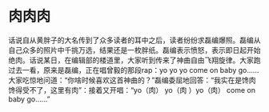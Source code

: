 # 肉肉肉

话说自从黄胖子的大名传到了众多读者的耳中之后，读者纷纷求磊编爆照。磊编从自己众多的照片中千挑万选，结果还是一枚胖纸。磊编表示愤怒，表示即日起开始绝肉。话说某日，在编辑部的楼道里，大家听到传来了神曲自由飞翔旋律。大家跑过去一看，原来是磊编，正在唱曾毅的那段rap：yo yo yo come on baby go……大家吃惊地问道：“你啥时候喜欢这首神曲的？”磊编委屈地回答：“我实在是馋肉馋得受不了，这里有肉”：接着又开唱：“yo（肉） yo（肉 ）yo（肉） come on baby go……”